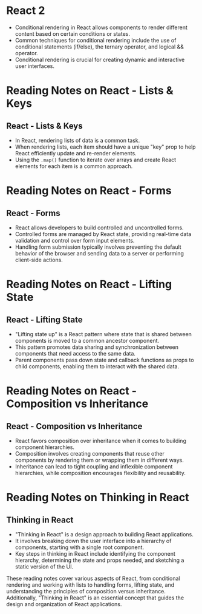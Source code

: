 # React 2
- Conditional rendering in React allows components to render different content based on certain conditions or states.
- Common techniques for conditional rendering include the use of conditional statements (if/else), the ternary operator, and logical && operator.
- Conditional rendering is crucial for creating dynamic and interactive user interfaces.

# Reading Notes on React - Lists & Keys

## React - Lists & Keys
- In React, rendering lists of data is a common task.
- When rendering lists, each item should have a unique "key" prop to help React efficiently update and re-render elements.
- Using the `.map()` function to iterate over arrays and create React elements for each item is a common approach.

# Reading Notes on React - Forms

## React - Forms
- React allows developers to build controlled and uncontrolled forms.
- Controlled forms are managed by React state, providing real-time data validation and control over form input elements.
- Handling form submission typically involves preventing the default behavior of the browser and sending data to a server or performing client-side actions.

# Reading Notes on React - Lifting State

## React - Lifting State
- "Lifting state up" is a React pattern where state that is shared between components is moved to a common ancestor component.
- This pattern promotes data sharing and synchronization between components that need access to the same data.
- Parent components pass down state and callback functions as props to child components, enabling them to interact with the shared data.

# Reading Notes on React - Composition vs Inheritance

## React - Composition vs Inheritance
- React favors composition over inheritance when it comes to building component hierarchies.
- Composition involves creating components that reuse other components by rendering them or wrapping them in different ways.
- Inheritance can lead to tight coupling and inflexible component hierarchies, while composition encourages flexibility and reusability.

# Reading Notes on Thinking in React

## Thinking in React
- "Thinking in React" is a design approach to building React applications.
- It involves breaking down the user interface into a hierarchy of components, starting with a single root component.
- Key steps in thinking in React include identifying the component hierarchy, determining the state and props needed, and sketching a static version of the UI.

These reading notes cover various aspects of React, from conditional rendering and working with lists to handling forms, lifting state, and understanding the principles of composition versus inheritance. Additionally, "Thinking in React" is an essential concept that guides the design and organization of React applications.